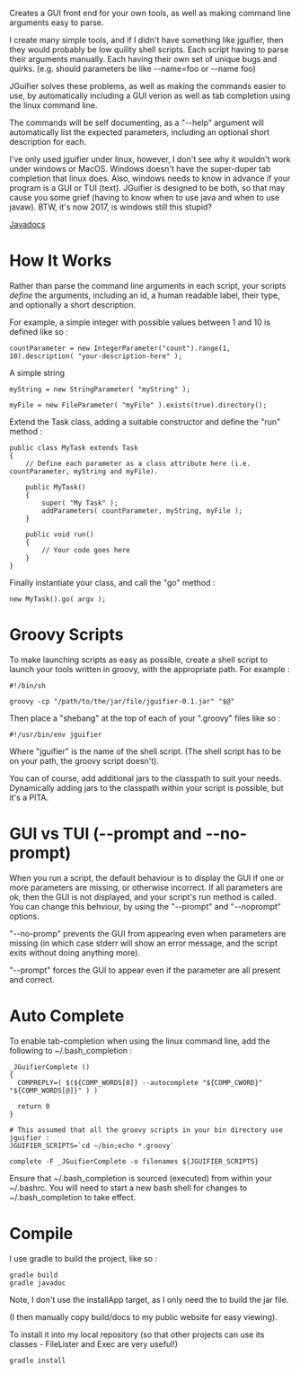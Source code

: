 Creates a GUI front end for your own tools, as well as making command line arguments easy to parse.

I create many simple tools, and if I didn't have something like jguifier, then they would probably be
low quility shell scripts. Each script having to parse their arguments manually.
Each having their own set of unique bugs and quirks. (e.g. should parameters be like  --name=foo or --name foo)

JGuifier solves these problems, as well as making the commands easier to use, by automatically including
a GUI verion as well as tab completion using the linux command line.

The commands will be self documenting, as a "--help" argument will automatically list the expected parameters,
including an optional short description for each.

I've only used jguifier under linux, however, I don't see why it wouldn't work under windows or MacOS.
Windows doesn't have the super-duper tab completion that linux does.
Also, windows needs to know in advance if your program is a GUI or TUI (text).
JGuifier is designed to be both, so that may cause you some grief (having to know when to use java and when
to use javaw). BTW, it's now 2017, is windows still this stupid?

[Javadocs](http://nickthecoder.co.uk/public/jguifier/docs/javadoc/)

How It Works
============

Rather than parse the command line arguments in each script, your scripts *define* the arguments, including an id,
a human readable label, their type, and optionally a short description.

For example, a simple integer with possible values between 1 and 10 is defined like so :

    countParameter = new IntegerParameter("count").range(1, 10).description( "your-description-here" );

A simple string

    myString = new StringParameter( "myString" );

    myFile = new FileParameter( "myFile" ).exists(true).directory();

Extend the Task class, adding a suitable constructor and define the "run" method :

    public class MyTask extends Task
    {
        // Define each parameter as a class attribute here (i.e. countParameter, myString and myFile).
        
        public MyTask()
        {
            super( "My Task" );
            addParameters( countParameter, myString, myFile );
        }
        
        public void run()
        {
            // Your code goes here
        }
    }

Finally instantiate your class, and call the "go" method :

    new MyTask().go( argv );


Groovy Scripts
==============

To make launching scripts as easy as possible, create a shell script to launch your tools written in groovy,
with the appropriate path. For example :

    #!/bin/sh

    groovy -cp "/path/to/the/jar/file/jguifier-0.1.jar" "$@"

Then place a "shebang" at the top of each of your ".groovy" files like so :

    #!/usr/bin/env jguifier
    
Where "jguifier" is the name of the shell script. (The shell script has to be on your path, the groovy script doesn't).

You can of course, add additional jars to the classpath to suit your needs.
Dynamically adding jars to the classpath within your script is possible, but it's a PITA.


GUI vs TUI (--prompt and --no-prompt)
=====================================

When you run a script, the default behaviour is to display the GUI if one or more parameters are missing, or
otherwise incorrect. If all parameters are ok, then the GUI is not displayed, and your script's run method is called.
You can change this behviour, by using the "--prompt" and "--noprompt" options.

"--no-promp" prevents the GUI from appearing even when parameters are missing (in which case stderr will show an
error message, and the script exits without doing anything more).

"--prompt" forces the GUI to appear even if the parameter are all present and correct.


Auto Complete
=============

To enable tab-completion when using the linux command line, add the following to ~/.bash_completion :

    _JGuifierComplete ()
    {
      COMPREPLY=( $(${COMP_WORDS[0]} --autocomplete "${COMP_CWORD}" "${COMP_WORDS[@]}" ) )
    
      return 0
    }

    # This assumed that all the groovy scripts in your bin directory use jguifier :
    JGUIFIER_SCRIPTS=`cd ~/bin;echo *.groovy`

    complete -F _JGuifierComplete -o filenames ${JGUIFIER_SCRIPTS}

Ensure that ~/.bash_completion is sourced (executed) from within your ~/.bashrc.
You will need to start a new bash shell for changes to ~/.bash_completion to take effect.

Compile
=======

I use gradle to build the project, like so :

    gradle build
    gradle javadoc

Note, I don't use the installApp target, as I only need the to build the jar file.

(I then manually copy build/docs to my public website for easy viewing).

To install it into my local repository (so that other projects can use its classes - FileLister and Exec are very useful!)

    gradle install



